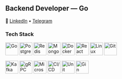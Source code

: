## Backend Developer — Go  

🔗 [LinkedIn](https://www.linkedin.com/in/mrevds/) • [Telegram](https://t.me/mrevds)  

### Tech Stack  

<p align="left">
  <!-- Core -->
  <img src="https://cdn.jsdelivr.net/gh/devicons/devicon/icons/go/go-original.svg" alt="Go" width="40" height="40"/>
  <img src="https://cdn.jsdelivr.net/gh/devicons/devicon/icons/postgresql/postgresql-original.svg" alt="PostgreSQL" width="40" height="40"/>
  <img src="https://cdn.jsdelivr.net/gh/devicons/devicon/icons/redis/redis-original.svg" alt="Redis" width="40" height="40"/>
  <img src="https://cdn.jsdelivr.net/gh/devicons/devicon/icons/mongodb/mongodb-original.svg" alt="MongoDB" width="40" height="40"/>
  <img src="https://cdn.jsdelivr.net/gh/devicons/devicon/icons/docker/docker-original.svg" alt="Docker" width="40" height="40"/>
  <img src="https://cdn.jsdelivr.net/gh/devicons/devicon/icons/react/react-original.svg" alt="React" width="40" height="40"/>
  <img src="https://cdn.jsdelivr.net/gh/devicons/devicon/icons/linux/linux-original.svg" alt="Linux" width="40" height="40"/>
  <img src="https://cdn.jsdelivr.net/gh/devicons/devicon/icons/git/git-original.svg" alt="Git" width="40" height="40"/>
</p>

<p align="left">
  <!-- Extras -->
  <img src="https://cdn.jsdelivr.net/gh/devicons/devicon/icons/apachekafka/apachekafka-original.svg" alt="Kafka" width="40" height="40"/>
  <img src="[https://imgs.search.brave.com/NHqj6TRePO_nVHIHJwenenSzw8UD93TLRZfkHqQvHLA/rs:fit:860:0:0:0/g:ce/aHR0cHM6Ly9sb2dv/LnN2Z2Nkbi5jb20v/ZC9ncnBjLW9yaWdp/bmFsLTh4LnBuZw](https://imgs.search.brave.com/MlKMcP9k3xMS5DE6LPmoRMQh879_X6v9xPKpzSE4P3I/rs:fit:860:0:0:0/g:ce/aHR0cHM6Ly9sb2dv/LnN2Z2Nkbi5jb20v/bG9nb3MvZ3JwYy5w/bmc)" alt="gRPC" width="40" height="40"/>
  <img src="https://img.icons8.com/ios-filled/50/network.png" alt="Microservices" width="40" height="40"/>
  <img src="https://imgs.search.brave.com/yOSt1IUNMWsJDe7RqzvojGfUAniWTpWL7GUgqrQz5FA/rs:fit:860:0:0:0/g:ce/aHR0cHM6Ly9zaW5n/bGV0LmRldi93cC1j/b250ZW50L3VwbG9h/ZHMvMjAyMC8wOC9j/aWNkLWxvZ28ucG5n" alt="CI/CD" width="40" height="40"/>
  <img src="https://img.icons8.com/ios-filled/50/test-tube.png" alt="Unit Testing" width="40" height="40"/>
  <img src="https://imgs.search.brave.com/I4R-hqLMsmHq29QtifLBnTmRJk49db7YJBHJv7WWdaM/rs:fit:860:0:0:0/g:ce/aHR0cHM6Ly9naW4t/Z29uaWMuY29tL19h/c3Ryby9naW4uRDZI/MlRfMnZfWkQyRzds/LndlYnA" alt="Gin" width="40" height="40"/>
</p>
